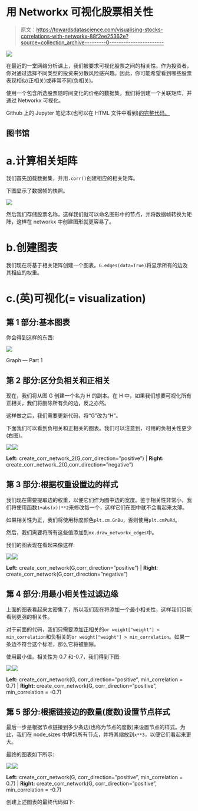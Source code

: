 # 用 Networkx 可视化股票相关性

> 原文：<https://towardsdatascience.com/visualising-stocks-correlations-with-networkx-88f2ee25362e?source=collection_archive---------0----------------------->

![](img/b79df078d0d5ab6b92b3b3f7448e9f6c.png)

在最近的一堂网络分析课上，我们被要求可视化股票之间的相关性。作为投资者，你对通过选择不同类型的投资来分散风险感兴趣。因此，你可能希望看到哪些股票表现相似(正相关)或非常不同(负相关)。

使用一个包含所选股票随时间变化的价格的数据集，我们将创建一个关联矩阵，并通过 Networkx 可视化。

Github 上的 Jupyter 笔记本(也可以在 HTML 文件中看到)[的完整代码。](https://github.com/valeria-io/visualising_stocks_correlations/blob/master/README.md)

## 图书馆

# a.计算相关矩阵

我们首先加载数据集，并用`.corr()`创建相应的相关矩阵。

下图显示了数据帧的快照。

![](img/c2e943e082c07825bc059fb47eae37c0.png)

然后我们存储股票名称，这样我们就可以命名图形中的节点，并将数据帧转换为矩阵，这样在 networkx 中创建图形就更容易了。

# b.创建图表

我们现在将基于相关矩阵创建一个图表。`G.edges(data=True)`将显示所有的边及其相应的权重。

# c.(英)可视化(= visualization)

## 第 1 部分:基本图表

你会得到这样的东西:

![](img/73d09c898c7b45d8dbb9707a3d8dcd50.png)

Graph — Part 1

## 第 2 部分:区分负相关和正相关

现在，我们将从图 G 创建一个名为 H 的副本。在 H 中，如果我们想要可视化所有正相关，我们将删除所有负的边，反之亦然。

这样做之后，我们需要更新代码，将“G”改为“H”。

下面我们可以看到负相关和正相关的图表。我们可以注意到，可用的负相关性更少(右图)。

![](img/8f835012c5346c5e222a38f7382b8caf.png)![](img/a7bfccfc2cc9e190994965cdfbc7e267.png)

**Left:** create_corr_network_2(G,corr_direction=”positive”) | **Right:** create_corr_network_2(G,corr_direction=”negative”)

## 第 3 部分:根据权重设置边的样式

我们现在需要提取边的权重，以便它们作为图中边的宽度。鉴于相关性非常小，我们将使用函数`1+abs(x))**2`来修改每一个，这样它们在图中就不会看起来太薄。

如果相关性为正，我们将使用标度颜色`plt.cm.GnBu`，否则使用`plt.cmPuRd`。

然后，我们需要将所有这些值添加到`nx.draw_networkx_edges`中。

我们的图表现在看起来像这样:

![](img/4fdab3a6a528fffcdec407ebee22337a.png)![](img/c20f59940787105b91cf74f1b42e90ec.png)

**Left:** create_corr_network(G,corr_direction=”positive”) | **Right**: create_corr_network(G,corr_direction=”negative”)

## 第 4 部分:用最小相关性过滤边缘

上面的图表看起来太密集了，所以我们现在将添加一个最小相关性，这样我们只能看到更强的相关性。

对于前面的代码，我们只需要添加正相关的`or weight["weight"] < min_correlation`和负相关的`or weight["weight"] > min_correlation`。如果一条边不符合这个标准，那么它将被删除。

使用最小值。相关性为 0.7 和-0.7，我们得到下图:

![](img/ec6fbb39126a1c5b33088455a43f26af.png)![](img/9bfd84c80217996f952ea7dfc0df9750.png)

**Left:** create_corr_network(G, corr_direction=”positive”, min_correlation = 0.7) | **Right:** create_corr_network(G, corr_direction=”positive”, min_correlation = -0.7)

## 第 5 部分:根据链接边的数量(度数)设置节点样式

最后一步是根据节点链接到多少条边(也称为节点的度数)来设置节点的样式。为此，我们在 node_sizes 中解包所有节点，并将其缩放到`x**3`，以便它们看起来更大。

最终的图表如下所示:

![](img/f0542a8b94c935c69e68afd369b90115.png)![](img/e7e171d162a4137e2b1664917aae0f6c.png)

**Left:** create_corr_network(G, corr_direction=”positive”, min_correlation = 0.7) | **Right:** create_corr_network(G, corr_direction=”positive”, min_correlation = -0.7)

创建上述图表的最终代码如下: